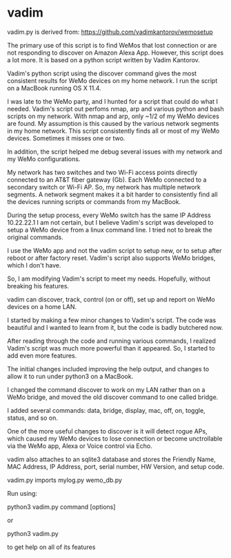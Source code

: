 # vadim
vadim.py is derived from: https://github.com/vadimkantorov/wemosetup

The primary use of this script is to find WeMos that lost connection or are
not responding to discover on Amazon Alexa App. However, this script does a
lot more. It is based on a python script written by Vadim Kantorov.

Vadim's python script using the discover command gives the most consistent
results for WeMo devices on my home network. I run the script on a MacBook
running OS X 11.4.

I was late to the WeMo party, and I hunted for a script that could do what I
needed. Vadim's script out perfoms nmap, arp and various python and bash scripts
on my network. With nmap and arp, only ~1/2 of my WeMo devices are found. My
assumption is this caused by the various network segments in my home network. 
This script consistently finds all or most of my WeMo devices. Sometimes it 
misses one or two.

In addition, the script helped me debug several issues with my network and my
WeMo configurations.

My network has two switches and two Wi-Fi access points directly connected to an
AT&T fiber gateway (Gb). Each WeMo connected to a secondary switch or Wi-Fi AP.
So, my network has multiple network segments. A network segment makes it a bit
harder to consistently find all the devices running scripts or commands from my 
MacBook.

During the setup process, every WeMo switch has the same IP Address 10.22.22.1
I am not certain, but I believe Vadim's script was developed to setup a WeMo
device from a linux command line. I tried not to break the original commands.

I use the WeMo app and not the vadim script to setup new, or to setup after
reboot or after factory reset. Vadim's script also supports WeMo bridges, which
I don't have.

So, I am modifying Vadim's script to meet my needs. Hopefully, without breaking
his features.

vadim can discover, track, control (on or off), set up and report on WeMo 
devices on a home LAN.

I started by making a few minor changes to Vadim's script. The code was beautiful 
and I wanted to learn from it, but the code is badly butchered now. 

After reading through the code and running various commands, I realized Vadim's 
script was much more powerful than it appeared. So, I started to add even more
features.

The initial changes included improving the help output, and changes to allow it 
to run under python3 on a MacBook.

I changed the command discover to work on my LAN rather than on a WeMo bridge, 
and moved the old discover command to one called bridge.

I added several commands: data, bridge, display, mac, off, on, toggle, status, 
and so on.

One of the more useful changes to discover is it will detect rogue APs, which 
caused my WeMo devices to lose connection or become unctrollable via the WeMo 
app, Alexa or Voice control via Echo.

vadim also attaches to an sqlite3 database and stores the Friendly Name, MAC 
Address, IP Address, port, serial number, HW Version, and setup code. 

vadim.py imports
   mylog.py
   wemo_db.py

Run using:

   python3 vadim.py command [options]

or

   python3 vadim.py
   
to get help on all of its features
